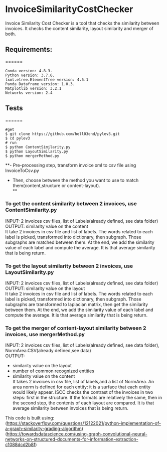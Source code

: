 # InvoiceSimilarityCostChecker
Invoice Similarity Cost Checker is a tool that checks the similarity between invoices. It checks the content similarity, layout similarity and merger of both.

## Requirements:
======
```
Conda version: 4.8.3.
Python version: 3.7.6. 
lxml.etree.ElementTree version: 4.5.1 
Panda Dataframe version: 1.0.3. 
Matplotlib version: 3.2.1
Networks version: 2.4
```

## Tests
======
```
#get 
$ git clone https://github.com/hell03end/pylev3.git
$ cd pylev3
# run
$ python ContentSimilarity.py
$ python LayoutSimilarity.py
$ python mergerMethod.py
```

**- Pre-processing step, transform invoice xml to csv file using InvoiceToCsv.py<br/>
 - Then, choose between the method you want to use to match them(content,structure or content-layout).<br/>**


### To get the content similarity between 2 invoices, use ContentSimilarity.py <br/>
   INPUT: 2 invoices csv files, list of Labels(already defined, see data folder)<br/>
   OUTPUT: similarity value on the content<br/>
   It take 2 invoices in csv file and list of labels. The words related to each label is picked, transformed into dictionary, then subgraph.
   Those subgraphs are matched between them. 
   At the end, we add the similarity value of each label and compute the average. It is that average similarity that is being return.

    
### To get the layout similarity between 2 invoices, use LayoutSimilarity.py<br/>
   INPUT: 2 invoices csv files, list of Labels(already defined, see data folder)<br/>
   OUTPUT: similarity value on the layout<br/>
   It take 2 invoices in csv file and list of labels. The words related to each label is picked, transformed into dictionary, then subgraph.
   Those subgraphs are transformed to laplacian matrix, then get the similarity between them.
   At the end, we add the similarity value of each label and compute the average. It is that average similarity that is being return.
 
### To get the merger of content-layout similarity between 2 invoices, use mergerMethod.py<br/>
   INPUT: 2 invoices csv files, list of Labels(already defined, see data folder), NormArea.CSV(already defined,see data)<br/>
   OUTPUT: <br/>
   - similarity value on the layout<br/>
   - number of common recognized entities<br/>
   - similarity value on the content<br/>
   It takes 2 invoices in csv file, list of labels,and a list of NormArea.
   An area norm is defined for each entity: it is a surface that each entity would likely appear.
   ISCC checks the contrast of the invoices in two steps: first in the structure.
   If the formats are relatively the same, then in the second step, the contents of each layout are compared.
   It is that average similarity between invoices that is being return.
  

This code is built using:
(https://stackoverflow.com/questions/12122021/python-implementation-of-a-graph-similarity-grading-algorithm)
(https://towardsdatascience.com/using-graph-convolutional-neural-networks-on-structured-documents-for-information-extraction-c1088dcd2b8f)

